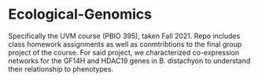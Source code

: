 # Ecological-Genomics
Specifically the UVM course (PBIO 395), taken Fall 2021. Repo includes class homework assignments as well as conmtribtions to the final group project of the course. For said project, we characterized co-expression networks for the GF14H and HDAC19 genes in B. distachyon to understand their relationship to phenotypes. 
